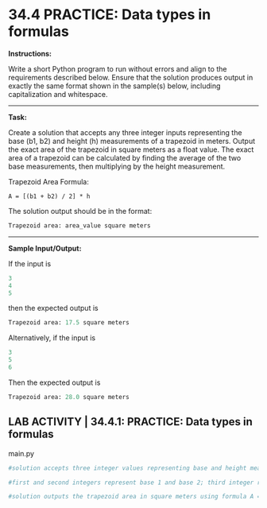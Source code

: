 # 34.4 PRACTICE: Data types in formulas

**Instructions:**

Write a short Python program to run without errors and align to the requirements described below. Ensure that the solution produces output in exactly the same format shown in the sample(s) below, including capitalization and whitespace.

---

**Task:**

Create a solution that accepts any three integer inputs representing the base (b1, b2) and height (h) measurements of a trapezoid in meters. Output the exact area of the trapezoid in square meters as a float value. The exact area of a trapezoid can be calculated by finding the average of the two base measurements, then multiplying by the height measurement.

Trapezoid Area Formula:

```Math
A = [(b1 + b2) / 2] * h
```

The solution output should be in the format:

```Python
Trapezoid area: area_value square meters
```

---
**Sample Input/Output:**  

If the input is

```Python
3
4
5
```

then the expected output is

```Python
Trapezoid area: 17.5 square meters
```

Alternatively, if the input is

```Python
3
5
6
```

Then the expected output is

```Python
Trapezoid area: 28.0 square meters
```

## LAB ACTIVITY | 34.4.1: PRACTICE: Data types in formulas

main.py

```Python
#solution accepts three integer values representing base and height measurements of a trapezoid

#first and second integers represent base 1 and base 2; third integer represents height 

#solution outputs the trapezoid area in square meters using formula A = ½(b1+b2)h

```
